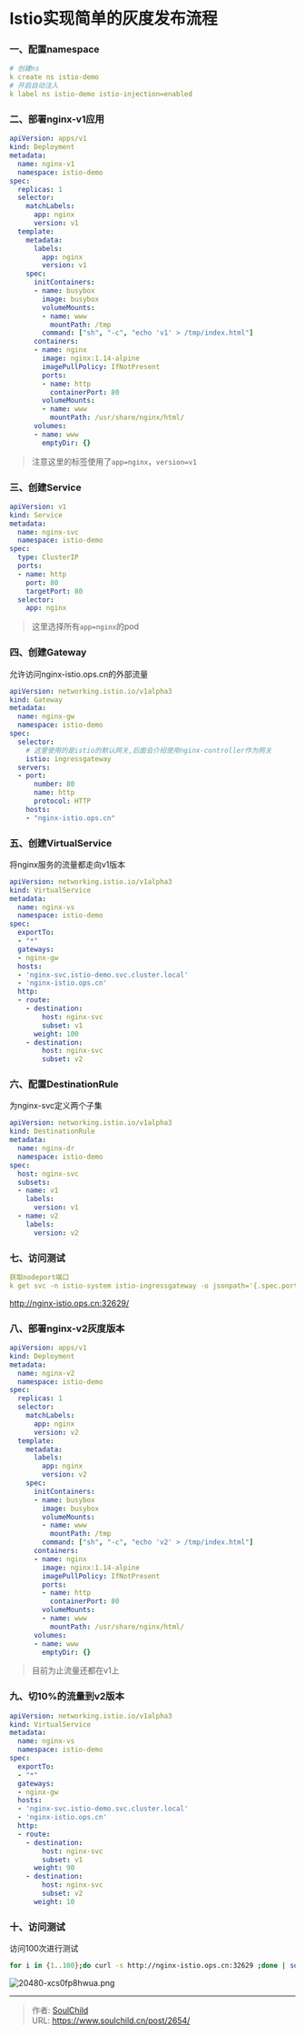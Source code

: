 # Istio实现简单的灰度发布流程

<!--more-->
### 一、配置namespace
```yaml
# 创建ns
k create ns istio-demo
# 开启自动注入
k label ns istio-demo istio-injection=enabled
```

### 二、部署nginx-v1应用
```yaml
apiVersion: apps/v1
kind: Deployment
metadata:
  name: nginx-v1
  namespace: istio-demo
spec:
  replicas: 1
  selector:
    matchLabels:
      app: nginx
      version: v1
  template:
    metadata:
      labels:
        app: nginx
        version: v1
    spec:
      initContainers:
      - name: busybox
        image: busybox
        volumeMounts:
        - name: www
          mountPath: /tmp
        command: ["sh", "-c", "echo 'v1' > /tmp/index.html"]
      containers:
      - name: nginx
        image: nginx:1.14-alpine
        imagePullPolicy: IfNotPresent
        ports:
        - name: http
          containerPort: 80
        volumeMounts:
        - name: www
          mountPath: /usr/share/nginx/html/
      volumes:
      - name: www
        emptyDir: {}
```
> 注意这里的标签使用了`app=nginx`，`version=v1`


### 三、创建Service
```yaml
apiVersion: v1
kind: Service
metadata:
  name: nginx-svc
  namespace: istio-demo
spec:
  type: ClusterIP
  ports:
  - name: http
    port: 80
    targetPort: 80
  selector:
    app: nginx
```
> 这里选择所有`app=nginx`的pod


### 四、创建Gateway
允许访问nginx-istio.ops.cn的外部流量
```yaml
apiVersion: networking.istio.io/v1alpha3
kind: Gateway
metadata:
  name: nginx-gw
  namespace: istio-demo
spec:
  selector:
    # 这里使用的是istio的默认网关,后面会介绍使用nginx-controller作为网关
    istio: ingressgateway 
  servers:
  - port:
      number: 80
      name: http
      protocol: HTTP
    hosts:
    - "nginx-istio.ops.cn"
```

### 五、创建VirtualService
将nginx服务的流量都走向v1版本
```yaml
apiVersion: networking.istio.io/v1alpha3
kind: VirtualService
metadata:
  name: nginx-vs
  namespace: istio-demo
spec:
  exportTo:
  - "*"
  gateways:
  - nginx-gw
  hosts:
  - 'nginx-svc.istio-demo.svc.cluster.local'
  - 'nginx-istio.ops.cn'
  http:
  - route:
    - destination:
        host: nginx-svc
        subset: v1
      weight: 100
    - destination:
        host: nginx-svc
        subset: v2
```

### 六、配置DestinationRule
为nginx-svc定义两个子集
```yaml
apiVersion: networking.istio.io/v1alpha3
kind: DestinationRule
metadata:
  name: nginx-dr
  namespace: istio-demo
spec:
  host: nginx-svc
  subsets:
  - name: v1
    labels:
      version: v1
  - name: v2
    labels:
      version: v2
```

### 七、访问测试

```yaml
获取nodeport端口
k get svc -n istio-system istio-ingressgateway -o jsonpath='{.spec.ports[?(@.name=="http2")].nodePort}'
```
http://nginx-istio.ops.cn:32629/

### 八、部署nginx-v2灰度版本
```yaml
apiVersion: apps/v1
kind: Deployment
metadata:
  name: nginx-v2
  namespace: istio-demo
spec:
  replicas: 1
  selector:
    matchLabels:
      app: nginx
      version: v2
  template:
    metadata:
      labels:
        app: nginx
        version: v2
    spec:
      initContainers:
      - name: busybox
        image: busybox
        volumeMounts:
        - name: www
          mountPath: /tmp
        command: ["sh", "-c", "echo 'v2' > /tmp/index.html"]
      containers:
      - name: nginx
        image: nginx:1.14-alpine
        imagePullPolicy: IfNotPresent
        ports:
        - name: http
          containerPort: 80
        volumeMounts:
        - name: www
          mountPath: /usr/share/nginx/html/
      volumes:
      - name: www
        emptyDir: {}
```
> 目前为止流量还都在v1上

### 九、切10%的流量到v2版本

```yaml
apiVersion: networking.istio.io/v1alpha3
kind: VirtualService
metadata:
  name: nginx-vs
  namespace: istio-demo
spec:
  exportTo:
  - "*"
  gateways:
  - nginx-gw
  hosts:
  - 'nginx-svc.istio-demo.svc.cluster.local'
  - 'nginx-istio.ops.cn'
  http:
  - route:
    - destination:
        host: nginx-svc
        subset: v1
      weight: 90
    - destination:
        host: nginx-svc
        subset: v2
      weight: 10
```

### 十、访问测试
访问100次进行测试
```bash
for i in {1..100};do curl -s http://nginx-istio.ops.cn:32629 ;done | sort | uniq -c
```

![20480-xcs0fp8hwua.png](images/763027501.png "763027501")


---

> 作者: [SoulChild](https://www.soulchild.cn)  
> URL: https://www.soulchild.cn/post/2654/  

